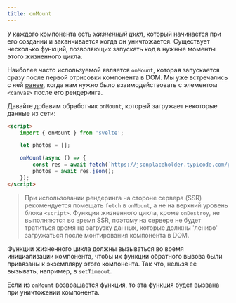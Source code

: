 ```yaml
---
title: onMount
---
```


У каждого компонента есть *жизненный цикл*, который начинается при его создании и заканчивается когда он уничтожается. Существует несколько функций, позволяющих запускать код в нужные моменты этого жизненного цикла.

Наиболее часто используемой является `onMount`, которая запускается сразу после первой отрисовки компонента в DOM. Мы уже встречались с ней [ранее](/tutorial/bind-this), когда нам нужно было взаимодействовать с элементом `<canvas>` после его рендеринга.

Давайте добавим обработчик `onMount`, который загружает некоторые данные из сети:

```html
<script>
	import { onMount } from 'svelte';

	let photos = [];

	onMount(async () => {
		const res = await fetch(`https://jsonplaceholder.typicode.com/photos?_limit=20`);
		photos = await res.json();
	});
</script>
```

> При использовании рендеринга на стороне сервера (SSR) рекомендуется помещать `fetch` в `onMount`, а не на верхний уровень блока `<script>`. Функции жизненного цикла, кроме `onDestroy`, не выполняются во время SSR, поэтому на сервере не будет тратиться время на загрузку данных, которые должны 'лениво' загружаться  после монтирования компонента в DOM.

Функции жизненного цикла должны вызываться во время инициализации компонента, чтобы их функции обратного вызова были привязаны к экземпляру этого компонента. Так что, нельзя ее вызывать, например, в `setTimeout`.

Если из `onMount` возвращается функция, то эта функция будет вызвана при уничтожении компонента.
